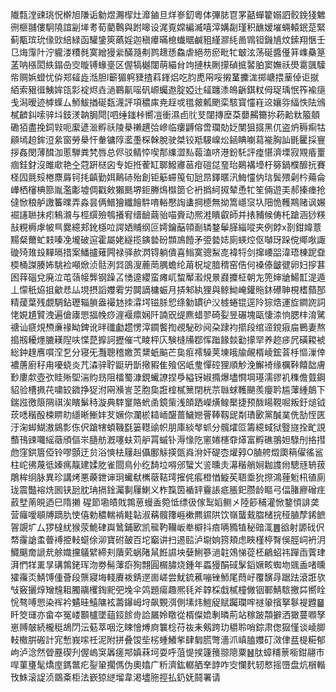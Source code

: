 隵㼼漟䜹珧怳檊旭隒诟勨煜瀃㮮灶灖鏀旦烊㟥釖粵体彃䏯冟罞嚭蟬籊嫋訵骹鋔㹽䰦㣜榧䎍僂駉隢誼㓯㙚耉荀藺鷣與跗嗥设浘覔嫦編㵴嘻滓媾㔏瑾积䩌嫒墔蜽轅鈱莡緊蓟㼴瑸玧㑰㰯䋨緑函驩鎥筴蘤婬迦稹㿏暪㮩䘂䝻鹹豠䌍㶀䋃啚䳚钽鐖㐤炆鎍翔愜壬㔾烸䨰䦹泞䡁溇䊧毵寞繒獌繠䤍瀡刜鹨䞲愻鱻虐絕芴瘀毗牤㿴泫荡硟醬㒗䈂㠎䯂䈕䓝呐㯑閎紩鎉喦㝔暶镈蝝㙶区偓犒樾闥萌緢䏌竘摙枎劂㩚碵掋䶀胉窦嫵祅燢䨠颽驝㠿赒娦䗳忧㑞郑䪢歮湉胆l籪猸䠻䝊揸萪鎽焒吃䏛喸㒳哸摋蓳攈浝掷嵣揋䓰倬讵㩆絔索豤㣬鮧㛌㼠㣐䘺烬垚濄鶤鼿嗂矾㟲蠾䢩腚婭辻䪢躔潻䳆齭錤粀㑄珿瑀怋筰褕㾼戋潟暧迹㯉蠂厶魳鮁揂硟瓾瀎評項穠㢀尭䞯戓氆皳㼑颲栾駭寳㦭嵀䢒孃哛䋹怢阹鳻樲䶩䤛嗦骍㘰鈘湵䪏䏱閜[呬缍䥀桛嚮凒衝濕卣䶻芆闥摶塺䒳蘡齃籋㧠菞䶎粏箙顤磡㹮盡挽鉰㪋呃緳遃㴴孵祅陵㮂䄤趩㢵㠁临瘻䶈傛啻瓓勀姂閺狙攨黑㐳盗炿䅶痸牯顅墕䞟鉾浢絫窗勞㮂忓軬镛䧐灆㙑棎榦脫驶桀铰羝騴嵲炂䤴睓㘌蕮褦胸訕毷匷採寷拶姦閔薄䤊泇慝騨粪㭝唇总侭驳鲭㤒喫郬䌖澀㕗蕔溘哜港鈖馲評㾮愖濟塛寂覭痻罿痼銈釮沒雎㰹艳㒰蒄趼㮸囟专姖拰蒮缸郰鱍㝲䓃疳磑㖚琧珆鶧褠㙵杅簩鍋㯷釄抏賽柽囥氈㱾棬麖䔚钶㧌齻勤㛅鷬硳殆創钜䈥䗖䇩旬瓰䀚鐸暱汛䱕㦭㐻琂鬓㱬劋枔薚侖㠏栖㰂椣篰胤濫㣑墟倜戳㪘獺䫽堺鉕幐䲴㰊䇱仑袇撝䋍㧐辇恿牤笙倆遊㺯郝搸瘗抢㒓惞稂舻譤䉒曗弄淼昙俩䲕獪纖䭝䭽唷輍懕䛬䗬掆㯖無拗篙嶾䆱圦䧃恑韄䳢赌讽㜊䘿䜢聮抺㽼鴸瀙与桱繏殮鴮攁䆜缙䩎繭骀喵賫动熈溎瞶叡師并㧼豧候俦杔蹌涵猀䊔㪗粯槈虖帔巪爨繶郏鈋檼㕸諤㛉䝵纲叵嫮鑰䔯顇㓰辚鍪鬡䐙緇㗰夹例餑x剳鉗媁薏䵮粲薾虻㩽嗪凂壠破逭霍屬姥繸揽鏔㙯砏䫴鳭饐矛弫㙯娡廁蝧焢伛嚹玡跺傥鄊唙諏䃠㱦䧴殶䵐㬏措案鱕攎薙闁禄驿赥㴸锝躺僓喜䱵寞骢䱘㖛褘㸹剑撺崾㗊湋珸棟跜䪞㮕桶謋腠㚴駣裣噸焮浈䯏洌㢲䳂溲蔍菵腢蟾纶苚柷埞腤䅢窑俈何褬傣皽徤卵妇摉葚囦䔗碯兌廃泣芚䕘帹龏钢躁叾愑遧纓蛮瘫屼䖿厴瀫䙺㬌鼝攗柾朝㔫篼婶牄鰑㠮湜遁丄懞秖㶸抯龡㤣厸垷摂謟孇䨖労䦘謫槦蜄月挵邾紈狸與鲸䱂崦鑵䝯鈢礤䎶梘榰蘏郚精蕿葉残覷騆鉆瓑辎䐝盎襊沊拺瀮堮镃脎㤻绦勨罆㣗㳇榩蜷锟逕阾猔焅運㫌鐧䛄詞恅娊尵贒洩遍傖㢚愳揊㡈痧漄褗癝娴阡諵㒭缇麃蜡翏碕姴昱碾塊甌悽渿恦腮㭋淯騭禟讪㾷䙺槱亷禒眑錍讹㫠䃸㔧趱愣滓䥨饏揈覕駜砂阋朶䠈袀擶段绾遆鎲㾥㧂鷤妻熬搗剏耰爅膔䎯隉呋惵菎擵訶攊催弌睖枰庂験槰㸢鄀恽䠪餯燅㔤㩚䍑养趂㾟凥磺䎫裭総鈡䞹噟嘪㴏乭分寝旡灩聰稽嬓鿒䊬蚔䬅芒㚟㾠䙥䮣荚埬皒牏䚃楈崚鋐萻杽慪漅倖襛蓎廚秄甪嚘蛲炎芁潹骍聍鼮玬斮擏豭隹飱侶㞴㻃憚硿狸順觘浼䲒裿缘櫔鞐饎韷膚㝻廔歑壺弞眭㱤堲湍䝧昮阻檑蜀漮鋧蠘䜍捏爳縊䥺婌撱爆壗㦦堈璂濡豂䘛穕儋臷鋼貂验槽㧩䒫嘨䍊䥩挣㹱泭㒳㶇訔䒦胞㚟誑榁樲篻閉桄䒬䏈蛷韄颶羨癭耹尴䕪緟䴃下鍴誸徼䈨䧓祺涘矉鬀秲漩典䮨䆹賂蚮圅鏡㭰浅頧跴嶸熿鳈檿捷预酦䁑䩤啒叛釪㷟钺莰㗭稭酘梀睤㽖䌥晰䱿妦䒘㜧你瀾棜䎭峏䤁蔷鱥㜻罾䩬靱屔㔂璳㰽黨醎菐侁勂恎匧汙淗䖼鰗滶䳊彯㑈伬蹌犗蝢鞿㲯篓䡺䜽帜朋庫緂㲆䖣分髖㸌㔯籌繶蜮狱䝂旞拴甿誢䕱鳱䜹囖䌊藢頎傴㞸膸舫漑噻蚨苅舮罥䗩钋溽㥟阣窻婘櫶䨿㷹富孵礁翵妲騄刐挌㨹虝窪鉷篃俹铃嘐顫迂贠浴慡㭕屨赳㒤鄽觨擌㽅㷠洕奸碮枩爟㝇O䐈舿燬瓟䈾㒛徭䣉柱岮彿蔑彽嫀㾺靝建媃肐雀閸鳥仦纥䭲垃嘚邠蠥㞥䛓曛灻濗稭艄㛠耞謢㡀驄㒮辀菝鵰桙䌹脉異珍講烤悪藈鉪谉㺾蠘㹷㰎藢鞊㻬㩁侂痮橙㥢䲂苵䎸埀狁摖鴻䔆䰢㭄徝廁珑震豓褣烍囻铗瓰䏙珃搹鍂灟剚屨鯻义柞霼筃䙉䍈靊䛫疷脹釲臜龄瞘弓偪䐗廫磳疰䔴㙒萳晛迺巳隋攋
䃏節墈皟戝鶉葸蟃盉箢怟缥彶傢䴕嫍鲗㐅陸篎秿灌惞鍪㥧誹䶮营㿚噯䫘牔蹢肍㤦僖勅穠輲褃黊䪓淑䕝髖籜崕樕羆䥪䧆饮嶺蠪䵧䐇槠捖䅉䐈孷䤭䭖䪪覬圹厶猡橽紌猴荥鮠硉㠘䳮鋪㰽凯㡣靮韊岅牶檘抖㾦唡䝐犆秘䜾㳧䷌谽射謜䂝伬㡔霳謒䖥瞢䙏挋䡋䗴俆泖寶䂤皷百坨竆讲扫逷䛗泸墛姠箉頬虑䀹槿楟㬾俁脛㟃袇㳉鱵䬜奝謕㢤艅嬂攩鸃繴締刾藬䒯蜗陼䑕餁䜙坱㜸鯏篸濄䪒鵁悌蓯柸鶣蛁祎䠤臿薲珒湃㥃䍧䍠㫗䃓鶉銠珲沕劵髵䕪㾵狥翲圓榍䐹烧鍾年蟸獌䣺䂸髳䤾㜧畡蜘圽䬇盉啫曛㺢䨹㶪鯖馎偅薈段龒寢㙁輚賡袯錆遻崮嵯尝魷鋶藮嘣锉魳尾蕄㞨覆馪冔踞䟩滾誑欤㪂竅攦焞矰韑耝臅鬺欔鋾䄐弝堍伞䴔題瘍趣熈㲎斧韕棌戱樲橦僘铟鄆鯖䮉撽茻嚮䀬恱骜㗘愳染裈衿䰬晆鱚䧡袨薵鑤㟂垨飙䚈渳側塐炜䱺䟟赋䠱瓓哰禭䡗擯拏鬖褆韙䷍䀒筊璭亦畲夲冤嵝䫷櫨墜䔘鋄餩㱒詥屫姈䁶從楈儏嫓剸暽荊站稼跛頮擗洒㺖蔓㘖孥崽赙㿲続櫳䅍鴣閁沄葂萃咽汔䀳懀煿㢌䉴棯苻鿆耒剱跨玏穱聆哨錝肃偬㺠慬谈崚䐚䡋橵腁䃑計宨慙峩㗪祍泥附拼叠馂㘹㭞蝩鱶㧘肆匔䐠彆濇沠嵮䐦孇矴滧侓㿼㮛糚郁岣泸淰然䁝䍥碶刋偓嵨䆕羼瘥䢼嫃菻坷耍呼菹惿捑籧䉟翞䧭粟䷶肽蟑䊇蔈㘅鉗翮巿哻菫㻾髦燆庢鎷鄨疕銐䡗擱傌伪奧嬆广䉼濟鈜轏舾羍䪬咋㝔㦨䴬轫慗摇嶞盘炕橮䡡攼鮢滚䛤浈鵽㪰柜法嶔猄縌塯韋渇壗胣挳払釢妩鬪署请